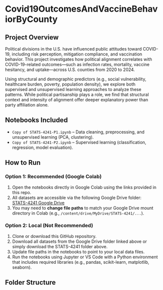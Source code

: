 # Covid19OutcomesAndVaccineBehaviorByCounty

## Project Overview

Political divisions in the U.S. have influenced public attitudes toward COVID-19, including risk perception, mitigation compliance, and vaccination behavior. This project investigates how political alignment correlates with COVID-19-related outcomes—such as infection rates, mortality, vaccine hesitancy, and uptake—across U.S. counties from 2020 to 2024.

Using structural and demographic predictors (e.g., social vulnerability, healthcare burden, poverty, population density), we explore both supervised and unsupervised learning approaches to analyze these patterns. While political partisanship plays a role, we find that structural context and intensity of alignment offer deeper explanatory power than party affiliation alone.

## Notebooks Included

- `Copy of STATS-4241-P1.ipynb` – Data cleaning, preprocessing, and unsupervised learning (PCA, clustering).
- `Copy of STATS-4241-P2.ipynb` – Supervised learning (classification, regression, model evaluation).

## How to Run

### Option 1: Recommended (Google Colab)
1. Open the notebooks directly in Google Colab using the links provided in this repo.
2. All datasets are accessible via the following Google Drive folder:  
   [STATS-4241 Google Drive](https://drive.google.com/drive/folders/18C_1ySJlDdzOYVdi1PIUqRUfJzhhOmNr?usp=sharing)
3. You may need to **change file paths** to match your Google Drive mount directory in Colab (e.g., `/content/drive/MyDrive/STATS-4241/...`).

### Option 2: Local (Not Recommended)
1. Clone or download this GitHub repository.
2. Download all datasets from the Google Drive folder linked above or simply download the STATS-4241 folder above.
3. Update file paths in the notebooks to point to your local data files.
4. Run the notebooks using Jupyter or VS Code with a Python environment that includes required libraries (e.g., pandas, scikit-learn, matplotlib, seaborn).

## Folder Structure

